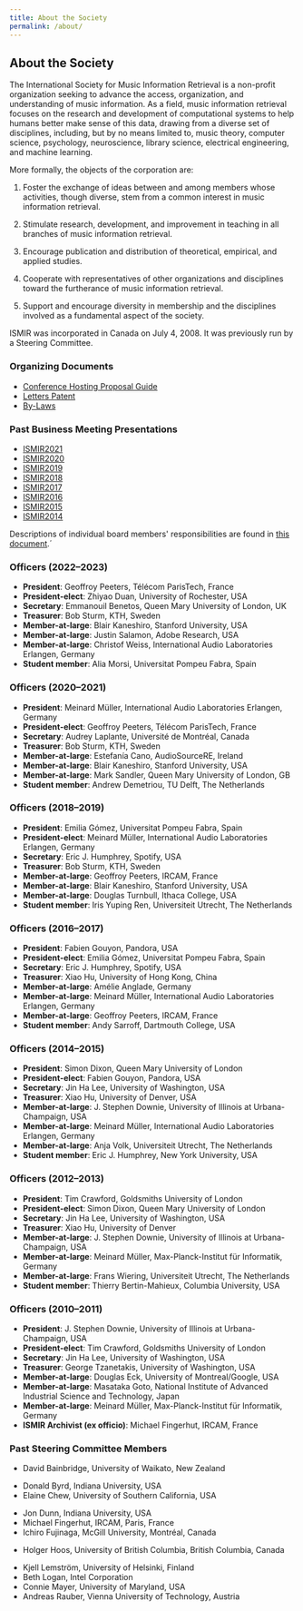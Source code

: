 ```yaml
---
title: About the Society
permalink: /about/
---
```


## About the Society

The International Society for Music Information Retrieval is a non-profit
organization seeking to advance the access, organization, and understanding
of music information. As a field, music information retrieval focuses on the
research and development of computational systems to help humans
better make sense of this data, drawing from a diverse set of disciplines,
including, but by no means limited to, music theory, computer science, psychology,
neuroscience, library science, electrical engineering, and machine learning.

More formally, the objects of the corporation are:

1. Foster the exchange of ideas between and among members whose activities,
though diverse, stem from a common interest in music information retrieval.

2. Stimulate research, development, and improvement in teaching in all
branches of music information retrieval.

3. Encourage publication and distribution of theoretical, empirical, and
applied studies.

4. Cooperate with representatives of other organizations and disciplines
toward the furtherance of music information retrieval.

5. Support and encourage diversity in membership and the disciplines involved
as a fundamental aspect of the society.


ISMIR was incorporated in Canada on July 4, 2008. It was previously run by a Steering Committee.

### Organizing Documents

* [Conference Hosting Proposal Guide]({{site.base_url}}/pdfs/Call4Hosting-ISMIR-0.8.pdf)
* [Letters Patent]({{site.base_url}}/pdfs/ISMIR-Letters-Patent.pdf)
* [By-Laws]({{site.base_url}}/pdfs/ISMIR-Bylaws.pdf)


### Past Business Meeting Presentations

* [ISMIR2021]({{site.base_url}}/pdfs/2021_business_meeting.pdf)
* [ISMIR2020]({{site.base_url}}/pdfs/2020_business_meeting.pdf)
* [ISMIR2019]({{site.base_url}}/pdfs/2019_business_meeting.pdf)
* [ISMIR2018]({{site.base_url}}/pdfs/2018_business_meeting.pdf)
* [ISMIR2017]({{site.base_url}}/pdfs/2017_business_meeting.pdf)
* [ISMIR2016]({{site.base_url}}/pdfs/2016_business_meeting.pdf)
* [ISMIR2015]({{site.base_url}}/pdfs/2015_business_meeting.pdf)
* [ISMIR2014]({{site.base_url}}/pdfs/2014_business_meeting.pdf)


Descriptions of individual board members' responsibilities are found
in [this document](https://docs.google.com/document/d/e/2PACX-1vSGoaFelpdZaLwoRPzFmgBBubCVtU7mVS4aMjtjT_Xl5P3yayNje3Uzfnl8amZ9Zywo65siId02jQ0N/pub).´

### Officers (2022&ndash;2023)

* **President**: Geoffroy Peeters, Télécom ParisTech, France
* **President-elect**: Zhiyao Duan, University of Rochester, USA
* **Secretary**: Emmanouil Benetos, Queen Mary University of London, UK
* **Treasurer**: Bob Sturm, KTH, Sweden
* **Member-at-large**: Blair Kaneshiro, Stanford University, USA
* **Member-at-large**: Justin Salamon, Adobe Research, USA
* **Member-at-large**: Christof Weiss, International Audio Laboratories Erlangen, Germany
* **Student member**: Alia Morsi, Universitat Pompeu Fabra, Spain

### Officers (2020&ndash;2021)

* **President**: Meinard M&uuml;ller, International Audio Laboratories Erlangen, Germany
* **President-elect**: Geoffroy Peeters, Télécom ParisTech, France
* **Secretary**: Audrey Laplante, Université de Montréal, Canada
* **Treasurer**: Bob Sturm, KTH, Sweden
* **Member-at-large**: Estefanía Cano, AudioSourceRE, Ireland
* **Member-at-large**: Blair Kaneshiro, Stanford University, USA
* **Member-at-large**: Mark Sandler, Queen Mary University of London, GB
* **Student member**: Andrew Demetriou, TU Delft, The Netherlands

### Officers (2018&ndash;2019)

* **President**: Emilia G&oacute;mez, Universitat Pompeu Fabra, Spain
* **President-elect**: Meinard M&uuml;ller, International Audio Laboratories Erlangen, Germany
* **Secretary**: Eric J. Humphrey, Spotify, USA
* **Treasurer**: Bob Sturm, KTH, Sweden
* **Member-at-large**: Geoffroy Peeters, IRCAM, France
* **Member-at-large**: Blair Kaneshiro, Stanford University, USA
* **Member-at-large**: Douglas Turnbull, Ithaca College, USA
* **Student member**: Iris Yuping Ren, Universiteit Utrecht, The Netherlands

### Officers (2016&ndash;2017)

* **President**: Fabien Gouyon, Pandora, USA
* **President-elect**: Emilia G&oacute;mez, Universitat Pompeu Fabra, Spain   
* **Secretary**: Eric J. Humphrey, Spotify, USA
* **Treasurer**: Xiao Hu, University of Hong Kong, China
* **Member-at-large**: Amélie Anglade, Germany
* **Member-at-large**: Meinard M&uuml;ller, International Audio Laboratories Erlangen, Germany
* **Member-at-large**: Geoffroy Peeters, IRCAM, France 
* **Student member**: Andy Sarroff, Dartmouth College, USA

### Officers (2014&ndash;2015)

* **President**: Simon Dixon, Queen Mary University of London 
* **President-elect**: Fabien Gouyon, Pandora, USA
* **Secretary**: Jin Ha Lee, University of Washington, USA
* **Treasurer**: Xiao Hu, University of Denver, USA
* **Member-at-large**: J. Stephen Downie, University of Illinois at Urbana-Champaign, USA
* **Member-at-large**: Meinard M&uuml;ller, International Audio Laboratories Erlangen, Germany
* **Member-at-large**: Anja Volk, Universiteit Utrecht, The Netherlands
* **Student member**: Eric J. Humphrey, New York University, USA

### Officers (2012&ndash;2013)

* **President**: Tim Crawford, Goldsmiths University of London
* **President-elect**: Simon Dixon, Queen Mary University of London 
* **Secretary**: Jin Ha Lee, University of Washington, USA
* **Treasurer**: Xiao Hu, University of Denver
* **Member-at-large**: J. Stephen Downie, University of Illinois at Urbana-Champaign, USA
* **Member-at-large**: Meinard M&uuml;ller, Max-Planck-Institut f&uuml;r Informatik, Germany
* **Member-at-large**: Frans Wiering, Universiteit Utrecht, The Netherlands
* **Student member**: Thierry Bertin-Mahieux, Columbia University, USA

### Officers (2010&ndash;2011)

* **President**: J. Stephen Downie, University of Illinois at Urbana-Champaign, USA 
* **President-elect**: Tim Crawford, Goldsmiths University of London
* **Secretary**: Jin Ha Lee, University of Washington, USA
* **Treasurer**: George Tzanetakis, University of Washington, USA
* **Member-at-large**: Douglas Eck, University of Montreal/Google, USA
* **Member-at-large**: Masataka Goto, National Institute of Advanced Industrial Science and Technology, Japan
* **Member-at-large**: Meinard M&uuml;ller, Max-Planck-Institut f&uuml;r Informatik, Germany
* **ISMIR Archivist (ex officio)**: Michael Fingerhut, IRCAM, France

### Past Steering Committee Members

<!-- * Am&eacute;lie Anglade, Germany-->
 * David Bainbridge, University of Waikato, New Zealand
<!-- * Thierry Bertin-Mahieux, Columbia University, USA-->
 * Donald Byrd, Indiana University, USA
 * Elaine Chew, University of Southern California, USA
<!-- * Tim Crawford, Goldsmiths, University of London, United Kingdom-->
<!-- * Simon Dixon, Queen Mary University of London, United Kingdom-->
<!-- * J. Stephen Downie, University of Illinois at Urbana-Champaign, USA-->
 * Jon Dunn, Indiana University, USA
 * Michael Fingerhut, IRCAM, Paris, France
 * Ichiro Fujinaga, McGill University, Montr&eacute;al, Canada
<!-- * Masataka Goto, National Institute of Advanced Industrial Science and Technology (AIST), Japan-->
<!-- * Fabien Gouyon, Pandora, USA-->
 * Holger Hoos, University of British Columbia, British Columbia, Canada
<!-- * Xiao Hu, University of Hong Kong, China-->
<!-- * Jin Ha Lee, University of Washington, USA-->
 * Kjell Lemstr&ouml;m, University of Helsinki, Finland
 * Beth Logan, Intel Corporation
 * Connie Mayer, University of Maryland, USA
 * Andreas Rauber, Vienna University of Technology, Austria
<!-- * Andy Sarroff, Dartmouth College, USA-->
<!-- * George Tzanetakis, University of Victoria, Canada-->
<!-- * Anja Volk, Universiteit Utrecht, The Netherlands-->
<!-- * Frans Wiering, Universiteit Utrecht, The Netherlands-->
